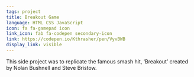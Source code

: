 ```yaml
---
tags: project
title: Breakout Game
language: HTML CSS JavaScript
icon: fa fa-gamepad icon
link_icon: fab fa-codepen secondary-icon
link: https://codepen.io/Kthrasher/pen/VyvBWB
display_link: visible
---
```


This side project was to replicate the famous smash hit, ‘Breakout’ created by Nolan Bushnell and Steve Bristow.